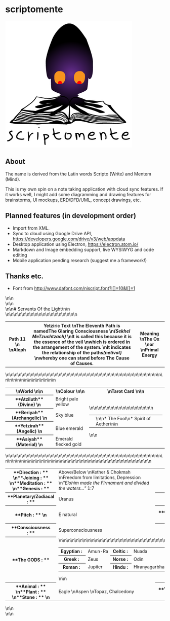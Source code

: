 # scriptomente
![Scriptomente Logo](/assets/Logo-01.png)

## About
The name is derived from the Latin words Scripto (Write) and Mentem (Mind). 

This is my own spin on a note taking application with cloud sync features. If it works well, I might add some diagramming and drawing features for brainstorms, UI mockups, ERD/DFD/UML, concept drawings, etc.

## Planned features (in development order)
- Import from XML.
- Sync to cloud using Google Drive API, https://developers.google.com/drive/v3/web/appdata
- Desktop application using Electron, https://electron.atom.io/
- Markdown and Image embedding support, live WYSIWYG and code editing
- Mobile application pending research (suggest me a framework!)

## Thanks etc.
- Font from http://www.dafont.com/niscript.font?l[]=10&l[]=1


<div>\n\n<div>\n\n<div>\n\n# Servants Of the Light\n\n</div>\n\n<table>\n\n<tbody>\n\n<tr>\n\n<th colspan="1" rowspan="1">Path 11  \n<en-media width="31" height="71" alt="Aleph" hash="1c7a4143339f13128ab1b1f51050c8fa" type="image/jpeg"></en-media>  \nAleph</th>\n\n<th colspan="2" rowspan="1">Yetziric Text  \nThe Eleventh Path is namedThe Glaring Consciousness  \n<cite>(Sekhel MeTzuchtzach)</cite>  \nIt is called this because it is the essence of the veil  \nwhich is ordered in the arrangement of the system.  \nIt indicates the relationship of the paths<cite>(netivot)</cite>  \nwhereby one can stand before The Cause of Causes.</th>\n\n<th colspan="1" rowspan="1">Meaning  \nThe Ox  \nor  \nPrimal Energy</th>\n\n</tr>\n\n</tbody>\n\n</table>\n\n<table>\n\n<tbody>\n\n<tr>\n\n<th colspan="1" rowspan="1">  \nWorld  \n\n</th>\n\n<th colspan="1" rowspan="1">  \nColour  \n\n</th>\n\n<th colspan="1" rowspan="1">  \nTarot Card  \n\n</th>\n\n</tr>\n\n<tr>\n\n<th colspan="1" rowspan="1">**Atziluth** (Divine)  \n<en-media width="105" height="42" alt="Atziluth" hash="8874abaf71594680559504635c86f44c" type="image/jpeg"></en-media></th>\n\n<td colspan="1" rowspan="1">Bright pale yellow</td>\n\n<td colspan="1" rowspan="4">\n\n<table>\n\n<tbody>\n\n<tr>\n\n<td colspan="1" rowspan="1"><en-media width="120" height="208" alt="The Fool" hash="cb32cb80d876b3c5d87f48838ed884c1" type="image/jpeg"></en-media></td>\n\n<td colspan="1" rowspan="1">\n\n*   The Fool\n*   Spirit of Aether\n\n</td>\n\n</tr>\n\n</tbody>\n\n</table>\n\n</td>\n\n</tr>\n\n<tr>\n\n<th colspan="1" rowspan="1">**Beriyah** (Archangelic)  \n<en-media width="77" height="42" alt="Beriyah" hash="790e2830e3cf7e882d6b0909fc87a879" type="image/jpeg"></en-media></th>\n\n<td colspan="1" rowspan="1">Sky blue</td>\n\n</tr>\n\n<tr>\n\n<th colspan="1" rowspan="1">**Yetzirah** (Angelic)  \n<en-media width="83" height="42" alt="Yetzirah" hash="dc1068ab7348aaa39d83e309276a8ff0" type="image/jpeg"></en-media></th>\n\n<td colspan="1" rowspan="1">Blue emerald</td>\n\n</tr>\n\n<tr>\n\n<th colspan="1" rowspan="1">**Asiyah** (Material)  \n<en-media width="79" height="42" alt="Asiyah" hash="c8f4c539784bdbc728e99ce785bfef03" type="image/jpeg"></en-media></th>\n\n<td colspan="1" rowspan="1">Emerald flecked gold</td>\n\n</tr>\n\n</tbody>\n\n</table>\n\n<table>\n\n<tbody>\n\n<tr>\n\n<th colspan="1" rowspan="1">**Direction : **  \n**Joining : **  \n**Meditation : **  \n**Genesis : **</th>\n\n<td colspan="1" rowspan="1">Above/Below  \nKether & Chokmah  \nFreedom from limitations, Depression  \n<cite>"Elohim made the Firmament and divided the waters..."</cite> 1:7</td>\n\n<th colspan="1" rowspan="1">**Class of letter : **  \n**Pronunciation : **  \n**Transliteration : **  \n**Gematria : **</th>\n\n<td colspan="1" rowspan="1">A Mother  \nahlehf  \nA  \n1</td>\n\n</tr>\n\n<tr>\n\n<th colspan="1" rowspan="1">**Planetary/Zodiacal : **</th>\n\n<td colspan="1" rowspan="1">Uranus<en-media width="25" height="25" alt="Uranus" hash="79677140ca32a105b43a13465142dd9c" type="image/jpeg"></en-media></td>\n\n<th colspan="1" rowspan="1">**Elemental : **</th>\n\n<td colspan="1" rowspan="1">Air<en-media width="26" height="24" alt="Air" hash="482eaa5530dd084650c4fc3596b43017" type="image/jpeg"></en-media></td>\n\n</tr>\n\n<tr>\n\n<th colspan="1" rowspan="1">**Pitch : **  \n</th>\n\n<td colspan="1" rowspan="1">E natural</td>\n\n<th colspan="1" rowspan="1">**Qualities: Sense/Function : **  \n</th>\n\n<td colspan="1" rowspan="1">/Breath: Presides over the Airy Triad, Kether-Tiphareth-Yesod</td>\n\n</tr>\n\n<tr>\n\n<th colspan="1" rowspan="1">**Consciousness : **</th>\n\n<td colspan="1" rowspan="1">Superconsciousness</td>\n\n<th colspan="1" rowspan="1">**Symbols : **</th>\n\n<td colspan="1" rowspan="1"><en-media width="15" height="30" alt="Aleph" hash="1c7a4143339f13128ab1b1f51050c8fa" type="image/jpeg"></en-media><en-media width="25" height="25" alt="Uranus" hash="79677140ca32a105b43a13465142dd9c" type="image/jpeg"></en-media><en-media width="26" height="24" alt="Air" hash="482eaa5530dd084650c4fc3596b43017" type="image/jpeg"></en-media>Dagger, Fan, Stick.</td>\n\n</tr>\n\n<tr>\n\n<th colspan="1" rowspan="1">**The GODS : **</th>\n\n<td colspan="3" rowspan="1">\n\n<table>\n\n<tbody>\n\n<tr>\n\n<th colspan="1" rowspan="1">Egyptian : </th>\n\n<td colspan="1" rowspan="1">Amun-Ra</td>\n\n<th colspan="1" rowspan="1">Celtic : </th>\n\n<td colspan="1" rowspan="1">Nuada</td>\n\n<th colspan="1" rowspan="1">Mayan : </th>\n\n<td colspan="1" rowspan="1">Hunab-Ku</td>\n\n</tr>\n\n<tr>\n\n<th colspan="1" rowspan="1">Greek : </th>\n\n<td colspan="1" rowspan="1">Zeus</td>\n\n<th colspan="1" rowspan="1">Norse : </th>\n\n<td colspan="1" rowspan="1">Odin</td>\n\n<th colspan="1" rowspan="1">Aztec : </th>\n\n<td colspan="1" rowspan="1">Ometecuhtli</td>\n\n</tr>\n\n<tr>\n\n<th colspan="1" rowspan="1">Roman : </th>\n\n<td colspan="1" rowspan="1">Jupiter</td>\n\n<th colspan="1" rowspan="1">Hindu : </th>\n\n<td colspan="1" rowspan="1">Hiranyagarbha</td>\n\n<th colspan="1" rowspan="1">Assyrian : </th>\n\n<td colspan="1" rowspan="1">Assur</td>\n\n</tr>\n\n</tbody>\n\n</table>\n\n</td>\n\n</tr>\n\n<tr>\n\n<th colspan="1" rowspan="1">**Animal : **  \n**Plant : **  \n**Stone : **  \n</th>\n\n<td colspan="1" rowspan="1">Eagle  \nAspen  \nTopaz, Chalcedony</td>\n\n<th colspan="1" rowspan="1">**Weapon : **  \n**Incense : **  \n**The Work : **  \n</th>\n\n<td colspan="1" rowspan="1">Dagger or Fan  \nGalbanum  \nDivination</td>\n\n</tr>\n\n</tbody>\n\n</table>\n\n</div>\n\n</div>